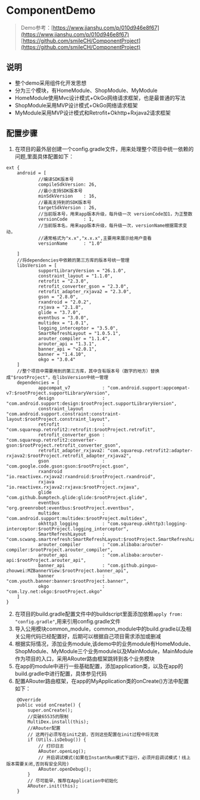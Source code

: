 # ComponentDemo
> Demo参考：[https://www.jianshu.com/p/010d946e8f67](https://www.jianshu.com/p/010d946e8f67) 
> [https://github.com/smileCH/ComponentProject](https://github.com/smileCH/ComponentProject)

## 说明
- 整个demo采用组件化开发思想
- 分为三个模块，有HomeModule、ShopModule、MyModule
- HomeModule使用Mvc设计模式+OkGo网络请求框架，也是最普通的写法
- ShopModule采用MVP设计模式+OkGo网络请求框架
- MyModule采用MVP设计模式和Retrofit+Okhttp+Rxjava2请求框架

## 配置步骤
1. 在项目的最外层创建一个config.gradle文件，用来处理整个项目中统一依赖的问题,里面具体配置如下：

```
ext {
    android = [
            //编译SDK版本号
            compileSdkVersion: 26,
            //最小支持SDK版本号
            minSdkVersion    : 16,
            //最高支持到的SDK版本号
            targetSdkVersion : 26,
            //当前版本号，用来app版本升级，每升级一次 versionCode加1，为正整数
            versionCode      : 1,
            //当前版本名，用来app版本升级，每升级一次，versionName根据需求变动，
            //通常格式为"x.x","x.x.x",主要用来展示给用户查看
            versionName      : "1.0"
            
    ]
    //将dependencies中依赖的第三方库的版本号统一管理
    libsVersion = [
            supportLibraryVersion = "26.1.0",
            constraint_layout = "1.1.0",
            retrofit = "2.3.0",
            retrofit_converter_gson = "2.3.0",
            retrofit_adapter_rxjava2 = "2.3.0",
            gson = "2.8.0",
            rxandroid = "2.0.2",
            rxjava = "2.1.8",
            glide = "3.7.0",
            eventbus = "3.0.0",
            multidex = "1.0.1",
            logging_interceptor = "3.5.0",
            SmartRefreshLayout = "1.0.5.1",
            arouter_compiler = "1.1.4",
            arouter_api = "1.3.1",
            banner_api = "v2.0.1",
            banner = "1.4.10",
            okgo = "3.0.4"
    ]
    //整个项目中需要用到的第三方库，其中含有版本号（数字的地方）替换成"$rootProject"，在libsVersion中统一管理
    dependencies = [
            appcompat_v7            : "com.android.support:appcompat-v7:$rootProject.supportLibraryVersion",
            design                  : "com.android.support:design:$rootProject.supportLibraryVersion",
            constraint_layout       : "com.android.support.constraint:constraint-layout:$rootProject.constraint_layout",
            retrofit                : "com.squareup.retrofit2:retrofit:$rootProject.retrofit",
            retrofit_converter_gson : "com.squareup.retrofit2:converter-gson:$rootProject.retrofit_converter_gson",
            retrofit_adapter_rxjava2: "com.squareup.retrofit2:adapter-rxjava2:$rootProject.retrofit_adapter_rxjava2",
            gson                    : "com.google.code.gson:gson:$rootProject.gson",
            rxandroid               : "io.reactivex.rxjava2:rxandroid:$rootProject.rxandroid",
            rxjava                  : "io.reactivex.rxjava2:rxjava:$rootProject.rxjava",
            glide                   : "com.github.bumptech.glide:glide:$rootProject.glide",
            eventbus                : "org.greenrobot:eventbus:$rootProject.eventbus",
            multidex                : "com.android.support:multidex:$rootProject.multidex",
            okhttp3_logging         : "com.squareup.okhttp3:logging-interceptor:$rootProject.logging_interceptor",
            SmartRefreshLayout      : "com.scwang.smartrefresh:SmartRefreshLayout:$rootProject.SmartRefreshLayout",
            arouter_compiler        : "com.alibaba:arouter-compiler:$rootProject.arouter_compiler",
            arouter_api             : "com.alibaba:arouter-api:$rootProject.arouter_api",
            banner_api              : "com.github.pinguo-zhouwei:MZBannerView:$rootProject.banner_api",
            banner                  : "com.youth.banner:banner:$rootProject.banner",
            okgo                    : "com.lzy.net:okgo:$rootProject.okgo"
    ]
}

```

2. 在项目的build.gradle配置文件中的buildscript里面添加依赖`apply from: "config.gradle"`,用来引用config.gradle文件
3. 导入公用模块common_module，common_module中的build.gradle以及相关公用代码已经配置好，后期可以根据自己项目需求添加或删减
4. 根据实际情况，添加业务module,该demo中的业务module有HomeModule、ShopModule、MyModule三个业务module以及MainModule，MainModule作为项目的入口，采用ARouter路由框架跳转到各个业务模块
5. 在app的module中进行一些基础配置，添加application类，以及在app的build.gradle中进行配置，具体参见代码
6. 配置ARouter路由框架，在app的MyApplication类的onCreate()方法中配置如下：
```
    @Override
    public void onCreate() {
        super.onCreate();
        //突破65535的限制
        MultiDex.install(this);
        //ARouter配置
        // 这两行必须写在init之前，否则这些配置在init过程中将无效
        if (Utils.isDebug()) {
            // 打印日志
            ARouter.openLog();
            // 开启调试模式(如果在InstantRun模式下运行，必须开启调试模式！线上版本需要关闭,否则有安全风险)
            ARouter.openDebug();
        }
        // 尽可能早，推荐在Application中初始化
        ARouter.init(this);
    }

```












